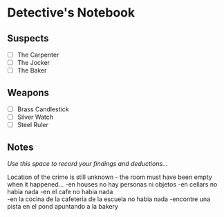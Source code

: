 # Detective's Notebook

## Suspects
- [ ] The Carpenter
- [ ] The Jocker
- [ ] The Baker

## Weapons
- [ ] Brass Candlestick
- [ ] Silver Watch
- [ ] Steel Ruler

## Notes
*Use this space to record your findings and deductions...*

Location of the crime is still unknown - the room must have been empty when it happened...
-en houses no hay personas ni objetos
-en cellars no habia nada
-en el cafe no habia nada   
-en la cocina de la cafeteria de la escuela no habia nada
-encontre una pista en el pond apuntando a la bakery